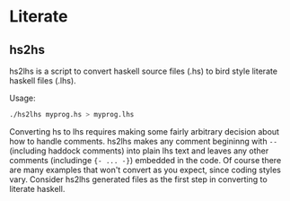Literate
========
hs2hs
-----
hs2lhs is a script to convert haskell source files (.hs) to bird style literate haskell files (.lhs).

Usage: 
``` bash
./hs2lhs myprog.hs > myprog.lhs
```

Converting hs to lhs requires making some fairly arbitrary decision about how to handle comments.
hs2lhs makes any comment begininng with `--` (including haddock comments) into plain lhs text and leaves
any other comments (includinge `{- ... -}`) embedded in the code.
Of course there are many examples that won't convert as you expect, since coding styles vary. Consider
hs2lhs generated files as the first step in converting to literate haskell.
